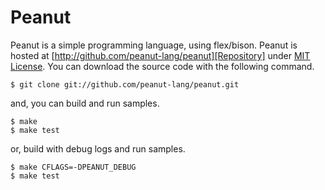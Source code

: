 Peanut
======

Peanut is a simple programming language, using flex/bison.
Peanut is hosted at [http://github.com/peanut-lang/peanut][Repository] under
[MIT License][]. You can download the source code with the following command.

    $ git clone git://github.com/peanut-lang/peanut.git

and, you can build and run samples.

    $ make
    $ make test

or, build with debug logs and run samples.

    $ make CFLAGS=-DPEANUT_DEBUG
    $ make test

[Repository]: http://github.com/peanut-lang/peanut
[MIT License]: http://en.wikipedia.org/wiki/MIT_License
